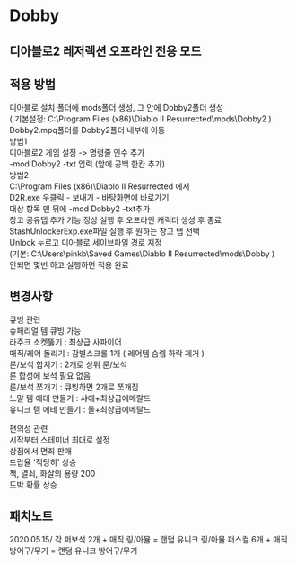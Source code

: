 # Dobby
디아블로2 레저렉션 오프라인 전용 모드
--
적용 방법
--
디아블로 설치 폴더에 mods폴더 생성, 그 안에 Dobby2폴더 생성 \
( 기본설정: C:\Program Files (x86)\Diablo II Resurrected\mods\Dobby2 ) \
Dobby2.mpq폴더를 Dobby2폴더 내부에 이동 \
방법1\
디아블로2 게임 설정 -> 명령줄 인수 추가 \
 -mod Dobby2 -txt 입력 (앞에 공백 한칸 추가) \
방법2 \
C:\Program Files (x86)\Diablo II Resurrected 에서 \
D2R.exe 우클릭 - 보내기 - 바탕화면에 바로가기 \
대상 항목 맨 뒤에 -mod Dobby2 -txt추가\
창고 공유탭 추가 기능
정상 실행 후 오프라인 캐릭터 생성 후 종료\
StashUnlockerExp.exe파일 실행 후 원하는 창고 탭 선택\
Unlock 누르고 디아블로 세이브파일 경로 지정\
(기본: C:\Users\pinkb\Saved Games\Diablo II Resurrected\mods\Dobby )\
안되면 몇번 하고 실행하면 적용 완료

변경사항 
--
큐빙 관련\
슈페리얼 템 큐빙 가능\
라주크 소켓뚫기 : 최상급 사파이어\
매직/레어 돌리기 : 감별스크롤 1개 ( 레어템 숨렙 하락 제거 )\
룬/보석 합치기 : 2개로 상위 룬/보석\
룬 합성에 보석 필요 없음\
룬/보석 쪼개기 : 큐빙하면 2개로 쪼개짐\
노말 템 에테 만들기 : 샤에+최상급에메랄드\
유니크 템 에테 만들기 : 돌+최상급에메랄드

편의성 관련\
시작부터 스테미너 최대로 설정\
상점에서 면죄 판매\
드랍율 '적당히' 상승\
책, 열쇠, 화살의 용량 200\
도박 확률 상승

패치노트 
---
2020.05.15/
각 퍼보석 2개 + 매직 링/아뮬 = 랜덤 유니크 링/아뮬
퍼스컬 6개 + 매직 방어구/무기 = 랜덤 유니크 방어구/무기
